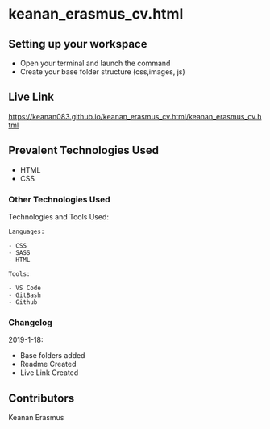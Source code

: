 # keanan_erasmus_cv.html
## Setting up your workspace

- Open your terminal and launch the command 
- Create your base folder structure (css,images, js)

## Live Link
https://keanan083.github.io/keanan_erasmus_cv.html/keanan_erasmus_cv.html

## Prevalent Technologies Used

 - HTML
 - CSS
 

### Other Technologies Used

Technologies and Tools Used:

```
Languages:

- CSS
- SASS
- HTML

```
```
Tools:

- VS Code
- GitBash
- Github

```

### Changelog

2019-1-18:
- Base folders added
- Readme Created
- Live Link Created

## Contributors

Keanan Erasmus
